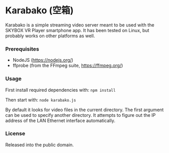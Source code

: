 # Karabako (&#31354;&#31665;)

Karabako is a simple streaming video server meant to be used with the SKYBOX VR Player smartphone app.
It has been tested on Linux, but probably works on other platforms as well.

### Prerequisites

* NodeJS (https://nodejs.org/)
* ffprobe (from the FFmpeg suite, https://ffmpeg.org/)

### Usage

First install required dependencies with:
`npm install`

Then start with:
`node karabako.js`

By default it looks for video files in the current directory. The first argument can be used to specify another directory.
It attempts to figure out the IP address of the LAN Ethernet interface automatically.

### License

Released into the public domain.

